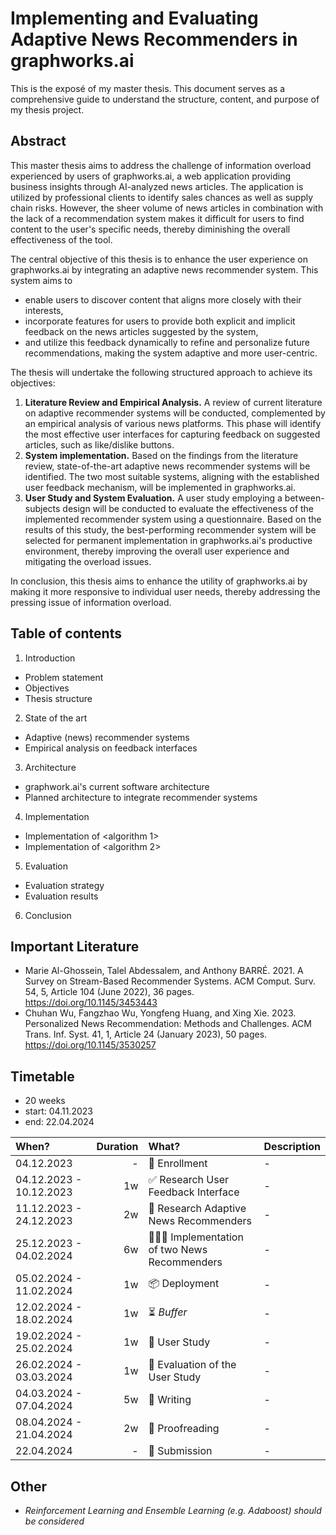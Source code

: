 # Implementing and Evaluating Adaptive News Recommenders in graphworks.ai

This is the exposé of my master thesis. This document serves as a comprehensive guide to understand the structure, content, and purpose of my thesis project.

## Abstract

This master thesis aims to address the challenge of information overload experienced by users of graphworks.ai, a web application providing business insights through AI-analyzed news articles. The application is utilized by professional clients to identify sales chances as well as supply chain risks. However, the sheer volume of news articles in combination with the lack of a recommendation system makes it difficult for users to find content to the user's specific needs, thereby diminishing the overall effectiveness of the tool.

The central objective of this thesis is to enhance the user experience on graphworks.ai by integrating an adaptive news recommender system. This system aims to

- enable users to discover content that aligns more closely with their interests,
- incorporate features for users to provide both explicit and implicit feedback on the news articles suggested by the system,
- and utilize this feedback dynamically to refine and personalize future recommendations, making the system adaptive and more user-centric.

The thesis will undertake the following structured approach to achieve its objectives:

1. **Literature Review and Empirical Analysis.** A review of current literature on adaptive recommender systems will be conducted, complemented by an empirical analysis of various news platforms. This phase will identify the most effective user interfaces for capturing feedback on suggested articles, such as like/dislike buttons.
2. **System implementation.** Based on the findings from the literature review, state-of-the-art adaptive news recommender systems will be identified. The two most suitable systems, aligning with the established user feedback mechanism, will be implemented in graphworks.ai.
3. **User Study and System Evaluation.** A user study employing a between-subjects design will be conducted to evaluate the effectiveness of the implemented recommender system using a questionnaire. Based on the results of this study, the best-performing recommender system will be selected for permanent implementation in graphworks.ai's productive environment, thereby improving the overall user experience and mitigating the overload issues.

In conclusion, this thesis aims to enhance the utility of graphworks.ai by making it more responsive to individual user needs, thereby addressing the pressing issue of information overload.

## Table of contents

1. Introduction

- Problem statement
- Objectives
- Thesis structure

2. State of the art

- Adaptive (news) recommender systems
- Empirical analysis on feedback interfaces

3. Architecture

- graphwork.ai's current software architecture
- Planned architecture to integrate recommender systems

4. Implementation

- Implementation of <algorithm 1>
- Implementation of <algorithm 2>

5. Evaluation

- Evaluation strategy
- Evaluation results

6. Conclusion

## Important Literature

- Marie Al-Ghossein, Talel Abdessalem, and Anthony BARRÉ. 2021. A Survey on Stream-Based Recommender Systems. ACM Comput. Surv. 54, 5, Article 104 (June 2022), 36 pages. https://doi.org/10.1145/3453443
- Chuhan Wu, Fangzhao Wu, Yongfeng Huang, and Xing Xie. 2023. Personalized News Recommendation: Methods and Challenges. ACM Trans. Inf. Syst. 41, 1, Article 24 (January 2023), 50 pages. https://doi.org/10.1145/3530257

## Timetable

- 20 weeks
- start: 04.11.2023
- end: 22.04.2024

| When?                   | Duration | What?                                      | Description |
| :---------------------- | -------: | :----------------------------------------- | :---------- |
| 04.12.2023              |        - | 🚀 Enrollment                              | -           |
| 04.12.2023 - 10.12.2023 |       1w | ✅ Research User Feedback Interface        | -           |
| 11.12.2023 - 24.12.2023 |       2w | 🧠 Research Adaptive News Recommenders     | -           |
| 25.12.2023 - 04.02.2024 |       6w | 🧑🏽‍💻 Implementation of two News Recommenders | -           |
| 05.02.2024 - 11.02.2024 |       1w | 📦 Deployment                              | -           |
| 12.02.2024 - 18.02.2024 |       1w | ⏳ _Buffer_                                | -           |
| 19.02.2024 - 25.02.2024 |       1w | 👥 User Study                              | -           |
| 26.02.2024 - 03.03.2024 |       1w | 📏 Evaluation of the User Study            | -           |
| 04.03.2024 - 07.04.2024 |       5w | 📝 Writing                                 | -           |
| 08.04.2024 - 21.04.2024 |       2w | 📖 Proofreading                            | -           |
| 22.04.2024              |        - | 🏁 Submission                              | -           |

## Other

- _Reinforcement Learning and Ensemble Learning (e.g. Adaboost) should be considered_

